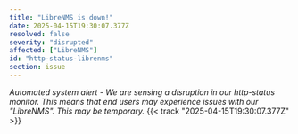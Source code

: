 ```yaml
---
title: "LibreNMS is down!"
date: 2025-04-15T19:30:07.377Z
resolved: false
severity: "disrupted"
affected: ["LibreNMS"]
id: "http-status-librenms"
section: issue
---
```


**Automated system alert* - We are sensing a disruption in our http-status monitor. This means that end users may experience issues with our "LibreNMS". This may be temporary.* {{< track "2025-04-15T19:30:07.377Z" >}}
